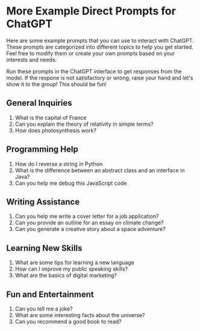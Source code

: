 # More Example Direct Prompts for ChatGPT

Here are some example prompts that you can use to interact with ChatGPT. These prompts are categorized into different topics to help you get started. Feel free to modify them or create your own prompts based on your interests and needs.

Run these prompts in the ChatGPT interface to get responses from the model. If the respone is not satisfactory or wrong, raise your hand and let's show it to the group! This should be fun!

## General Inquiries

1. What is the capital of France
1. Can you explain the theory of relativity in simple terms?
1. How does photosynthesis work?

## Programming Help

1. How do I reverse a string in Python
1. What is the difference between an abstract class and an interface in Java?
1. Can you help me debug this JavaScript code

## Writing Assistance

1. Can you help me write a cover letter for a job application?
1. Can you provide an outline for an essay on climate change?
1. Can you generate a creative story about a space adventure?

## Learning New Skills

1. What are some tips for learning a new language
2. How can I improve my public speaking skills?
3. What are the basics of digital marketing?

## Fun and Entertainment

1. Can you tell me a joke?
2. What are some interesting facts about the universe?
3. Can you recommend a good book to read?
